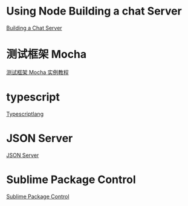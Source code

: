 <h1>
	Using Node Building a chat Server
</h1>
<p>
	<a href="http://chimera.labs.oreilly.com/books/1234000001808/ch02.html">Building a Chat Server</a>
</p>
<h1>测试框架 Mocha</h1>
<p>
	<a href="http://www.ruanyifeng.com/blog/2015/12/a-mocha-tutorial-of-examples.html">测试框架 Mocha 实例教程</a>
</p>
<h1>typescript</h1>
<p>
	<a href="https://www.typescriptlang.org/">Typescriptlang</a>
</p>
<h1>JSON Server</h1>
<p>
	<a href="https://github.com/typicode/json-server">JSON Server</a>
</p>
<h1>
  Sublime Package Control
</h1>
<p>
    <a href="https://packagecontrol.io/installation">Sublime Package Control</a>
</p>

